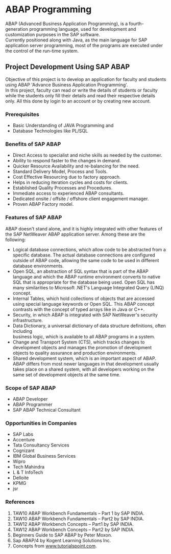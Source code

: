 # ABAP Programming #
ABAP (Advanced Business Application Programming), is a fourth-generation programming language, used for development and customization purposes in the SAP software. <br />
Currently positioned along with Java, as the main language for SAP application server programming, most of the programs are executed under the control of the run-time system. 

## Project Development Using SAP ABAP ##

Objective of this project is to develop an application for faculty and students using ABAP 'Advance Business Application Programming'. <br />
In this project, faculty can read or write the details of students or faculty while the students only fill their details and read their respective details only. All this done by login to an account or by creating new account.

### Prerequisites ###
  * Basic Understanding of JAVA Programming and
  * Database Technologies like PL/SQL
  
### Benefits of SAP ABAP ###
  * Direct Access to specialist and niche skills as needed by the customer.
  * Ability to respond faster to the changes in demand.
  * Quicker Resource Availability and re-balancing for the need.
  * Standard Delivery Model, Process and Tools.
  * Cost Effective Resourcing due to factory approach.
  * Helps in reducing iteration cycles and costs for clients.
  * Established Quality Processes and Procedures.
  * Immediate access to experienced ABAP consultants.
  * Dedicated onsite / offsite / offshore client engagement manager.
  * Proven ABAP Factory model.

### Features of SAP ABAP ###
  ABAP doesn't stand alone, and it is highly integrated with other features of the SAP NetWeaver ABAP application server.
  Among these are the following:
  * Logical database connections, which allow code to be abstracted from a specific database. The actual database connections are configured outside of ABAP code, allowing the same code to be used in different database environments.
  * Open SQL, an abstraction of SQL syntax that is part of the ABAP language and which the ABAP runtime environment converts to native SQL that is appropriate for the database being used. Open SQL has many similarities to Microsoft .NET's Language Integrated Query (LINQ) concept. 
  * Internal Tables, which hold collections of objects that are accessed using special language keywords or Open SQL. This ABAP concept contrasts with the concept of typed arrays like in Java or C++.
  * Security, in which ABAP is integrated with SAP NetWeaver's security infrastructure.
  * Data Dictionary, a universal dictionary of data structure definitions, often including  
business logic, which is available to all ABAP programs in a system.
  * Change and Transport System (CTS), which tracks changes to development objects and manages the promotion of development objects to quality assurance and production environments.
  * Shared development system, which is an important aspect of ABAP. ABAP differs from most newer languages in that development usually takes place on a shared
system, with all developers working on the same set of development objects at the same time.

### Scope of SAP ABAP ###
  * ABAP Developer
  * ABAP Programmer
  * SAP ABAP Technical Consultant
  
### Opportunities in Companies ###
  * SAP Labs
  * Accenture
  * Tata Consultancy Services
  * Cognizant
  * IBM Global Business Services
  * Wipro
  * Tech Mahindra
  * L & T InfoTech
  * Delloite
  * KPMG
  * jsr

### References ###
  1. TAW10 ABAP Workbench Fundamentals – Part 1 by SAP INDIA.
  2. TAW10 ABAP Workbench Fundamentals – Part2 by SAP INDIA.
  3. TAW12 ABAP Workbench Concepts – Part1 by SAP INDIA.
  4. TAW12 ABAP Workbench Concepts – Part2 by SAP INDIA.
  5. Beginners Guide to SAP ABAP by Peter Moxon.
  6. Sap ABAP/4 by Kogent Learning Solutions Inc.
  7. Concepts from www.tutorialspoint.com.
